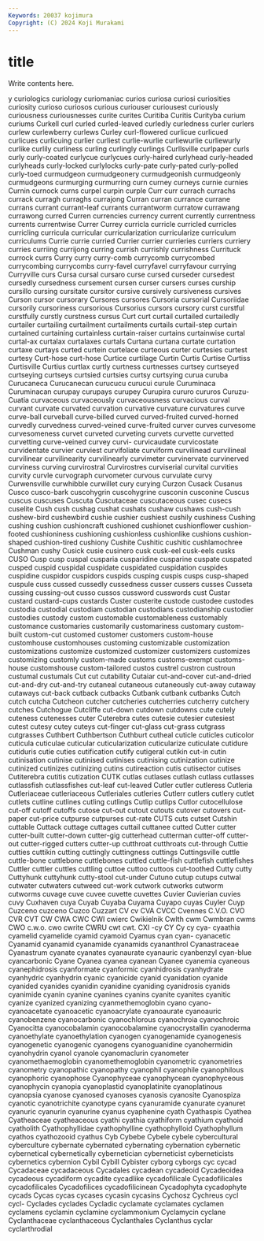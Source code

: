 ```yaml
---
Keywords: 20037 kojimura
Copyright: (C) 2024 Koji Murakami
---
```


# title

Write contents here.



y
curiologics curiology curiomaniac curios curiosa curiosi curiosities curiosity curioso curiosos
curious curiouser curiousest curiously curiousness curiousnesses curite curites Curitiba Curitis
Curityba curium curiums Curkell curl curled curled-leaved curledly curledness curler
curlers curlew curlewberry curlews Curley curl-flowered curlicue curlicued curlicues curlicuing
curlier curliest curlie-wurlie curliewurlie curliewurly curlike curlily curliness curling curlingly
curlings Curllsville curlpaper curls curly curly-coated curlycue curlycues curly-haired curlyhead
curly-headed curlyheads curly-locked curlylocks curly-pate curly-pated curly-polled curly-toed curmudgeon curmudgeonery
curmudgeonish curmudgeonly curmudgeons curmurging curmurring curn curney curneys curnie curnies
Curnin curnock curns curpel curpin curple Curr curr currach currachs
currack curragh curraghs currajong Curran curran currance currane currans currant
currant-leaf currants currantworm curratow currawang currawong curred Curren currencies currency
current currently currentness currents currentwise Currer Currey curricla curricle curricled
curricles curricling curricula curricular curricularization curricularize curriculum curriculums Currie currie
curried Currier currier currieries curriers curriery curries curriing currijong curring
currish currishly currishness Currituck currock currs Curry curry curry-comb currycomb
currycombed currycombing currycombs curry-favel curryfavel curryfavour currying Curryville curs Cursa
cursal cursaro curse cursed curseder cursedest cursedly cursedness cursement cursen
curser cursers curses curship cursillo cursing cursitate cursitor cursive cursively
cursiveness cursives Curson cursor cursorary Cursores cursores Cursoria cursorial Cursoriidae
cursorily cursoriness cursorious Cursorius cursors cursory curst curstful curstfully curstly
curstness cursus Curt curt curtail curtailed curtailedly curtailer curtailing curtailment
curtailments curtails curtail-step curtain curtained curtaining curtainless curtain-raiser curtains curtainwise
curtal curtal-ax curtalax curtalaxes curtals Curtana curtana curtate curtation curtaxe
curtays curted curtein curtelace curteous curter curtesies curtest curtesy Curt-hose
curt-hose Curtice curtilage Curtin Curtis Curtise Curtiss Curtisville Curtius curtlax
curtly curtness curtnesses curtsey curtseyed curtseying curtseys curtsied curtsies curtsy
curtsying curua curuba Curucaneca Curucanecan curucucu curucui curule Curuminaca Curuminacan
curupay curupays curupey Curupira cururo cururos Curuzu-Cuatia curvaceous curvaceously curvaceousness
curvacious curval curvant curvate curvated curvation curvative curvature curvatures curve
curve-ball curveball curve-billed curved curved-fruited curved-horned curvedly curvedness curved-veined curve-fruited
curver curves curvesome curvesomeness curvet curveted curveting curvets curvette curvetted
curvetting curve-veined curvey curvi- curvicaudate curvicostate curvidentate curvier curviest curvifoliate
curviform curvilinead curvilineal curvilinear curvilinearity curvilinearly curvimeter curvinervate curvinerved curviness
curving curvirostral Curvirostres curviserial curvital curvities curvity curvle curvograph curvometer
curvous curvulate curvy Curwensville curwhibble curwillet cury curying Curzon Cusack
Cusanus Cusco cusco-bark cuscohygrin cuscohygrine cusconin cusconine Cuscus cuscus cuscuses
Cuscuta Cuscutaceae cuscutaceous cusec cusecs cuselite Cush cush cushag cushat
cushats cushaw cushaws cush-cush cushew-bird cushewbird cushie cushier cushiest cushily
cushiness Cushing cushing cushion cushioncraft cushioned cushionet cushionflower cushion-footed cushioniness
cushioning cushionless cushionlike cushions cushion-shaped cushion-tired cushiony Cushite Cushitic cushitic
cushlamochree Cushman cushy Cusick cusie cusinero cusk cusk-eel cusk-eels cusks
CUSO Cusp cusp cuspal cusparia cusparidine cusparine cuspate cuspated cusped
cuspid cuspidal cuspidate cuspidated cuspidation cuspides cuspidine cuspidor cuspidors cuspids
cusping cuspis cusps cusp-shaped cuspule cuss cussed cussedly cussedness cusser
cussers cusses Cusseta cussing cussing-out cusso cussos cussword cusswords cust
Custar custard custard-cups custards Custer custerite custode custodee custodes custodia
custodial custodiam custodian custodians custodianship custodier custodies custody custom customable
customableness customably customance customaries customarily customariness customary custom-built custom-cut customed
customer customers custom-house customhouse customhouses customing customizable customization customizations customize
customized customizer customizers customizes customizing customly custom-made customs customs-exempt customs-house
customshouse custom-tailored custos custrel custron custroun custumal custumals Cut cut
cutability Cutaiar cut-and-cover cut-and-dried cut-and-dry cut-and-try cutaneal cutaneous cutaneously cut-away
cutaway cutaways cut-back cutback cutbacks Cutbank cutbank cutbanks Cutch cutch
cutcha Cutcheon cutcher cutcheries cutcherries cutcherry cutchery cutches Cutchogue Cutcliffe
cut-down cutdown cutdowns cute cutely cuteness cutenesses cuter Cuterebra cutes
cutesie cutesier cutesiest cutest cutesy cutey cuteys cut-finger cut-glass cut-grass
cutgrass cutgrasses Cuthbert Cuthbertson Cuthburt cutheal cuticle cuticles cuticolor cuticula
cuticulae cuticular cuticularization cuticularize cuticulate cutidure cutiduris cutie cuties cutification
cutify cutigeral cutikin cut-in cutin cutinisation cutinise cutinised cutinises cutinising
cutinization cutinize cutinized cutinizes cutinizing cutins cutireaction cutis cutisector cutises
Cutiterebra cutitis cutization CUTK cutlas cutlases cutlash cutlass cutlasses cutlassfish
cutlassfishes cut-leaf cut-leaved Cutler cutler cutleress Cutleria Cutleriaceae cutleriaceous Cutleriales
cutleries Cutlerr cutlers cutlery cutlet cutlets cutline cutlines cutling cutlings
Cutlip cutlips Cutlor cutocellulose cut-off cutoff cutoffs cutose cut-out cutout
cutouts cutover cutovers cut-paper cut-price cutpurse cutpurses cut-rate CUTS cuts
cutset Cutshin cuttable Cuttack cuttage cuttages cuttail cuttanee cutted Cutter
cutter cutter-built cutter-down cutter-gig cutterhead cutterman cutter-off cutter-out cutter-rigged cutters
cutter-up cutthroat cutthroats cut-through Cuttie cutties cuttikin cutting cuttingly cuttingness
cuttings Cuttingsville cuttle cuttle-bone cuttlebone cuttlebones cuttled cuttle-fish cuttlefish cuttlefishes
Cuttler cuttler cuttles cuttling cuttoe cuttoo cuttoos cut-toothed Cutty cutty
Cuttyhunk cuttyhunk cutty-stool cut-under Cutuno cutup cutups cutwal cutwater cutwaters
cutweed cut-work cutwork cutworks cutworm cutworms cuvage cuve cuvee cuvette
cuvettes Cuvier Cuvierian cuvies cuvy Cuxhaven cuya Cuyab Cuyaba Cuyama
Cuyapo cuyas Cuyler Cuyp Cuzceno cuzceno Cuzco Cuzzart CV cv
CVA CVCC Cvennes C.V.O. CVO CVR CVT CW CWA CWC
CWI cwierc Cwikielnik Cwlth cwm Cwmbran cwms CWO c.w.o. cwo
cwrite CWRU cwt cwt. CXI -cy CY Cy cy cya-
cyaathia cyamelid cyamelide cyamid cyamoid Cyamus cyan cyan- cyanacetic Cyanamid
cyanamid cyanamide cyanamids cyananthrol Cyanastraceae Cyanastrum cyanate cyanates cyanaurate cyanauric
cyanbenzyl cyan-blue cyancarbonic Cyane Cyanea cyanea cyanean Cyanee cyanemia cyaneous
cyanephidrosis cyanformate cyanformic cyanhidrosis cyanhydrate cyanhydric cyanhydrin cyanic cyanicide cyanid
cyanidation cyanide cyanided cyanides cyanidin cyanidine cyaniding cyanidrosis cyanids cyanimide
cyanin cyanine cyanines cyanins cyanite cyanites cyanitic cyanize cyanized cyanizing
cyanmethemoglobin cyano cyano- cyanoacetate cyanoacetic cyanoacrylate cyanoaurate cyanoauric cyanobenzene cyanocarbonic
cyanochlorous cyanochroia cyanochroic Cyanocitta cyanocobalamin cyanocobalamine cyanocrystallin cyanoderma cyanoethylate cyanoethylation
cyanogen cyanogenamide cyanogenesis cyanogenetic cyanogenic cyanogens cyanoguanidine cyanohermidin cyanohydrin cyanol
cyanole cyanomaclurin cyanometer cyanomethaemoglobin cyanomethemoglobin cyanometric cyanometries cyanometry cyanopathic cyanopathy
cyanophil cyanophile cyanophilous cyanophoric cyanophose Cyanophyceae cyanophycean cyanophyceous cyanophycin cyanopia
cyanoplastid cyanoplatinite cyanoplatinous cyanopsia cyanose cyanosed cyanoses cyanosis cyanosite Cyanospiza
cyanotic cyanotrichite cyanotype cyans cyanuramide cyanurate cyanuret cyanuric cyanurin cyanurine
cyanus cyaphenine cyath Cyathaspis Cyathea Cyatheaceae cyatheaceous cyathi cyathia cyathiform
cyathium cyathoid cyatholith Cyathophyllidae cyathophylline cyathophylloid Cyathophyllum cyathos cyathozooid cyathus
Cyb Cybebe Cybele cybele cybercultural cyberculture cybernate cybernated cybernating cybernation
cybernetic cybernetical cybernetically cybernetician cyberneticist cyberneticists cybernetics cybernion Cybil Cybill
Cybister cyborg cyborgs cyc cycad Cycadaceae cycadaceous Cycadales cycadean cycadeoid
Cycadeoidea cycadeous cycadiform cycadite cycadlike cycadofilicale Cycadofilicales cycadofilicales Cycadofilices cycadofilicinean
Cycadophyta cycadophyte cycads Cycas cycas cycases cycasin cycasins Cychosz Cychreus
cycl cycl- Cyclades cyclades Cycladic cyclamate cyclamates cyclamen cyclamens cyclamin
cyclamine cyclammonium Cyclamycin cyclane Cyclanthaceae cyclanthaceous Cyclanthales Cyclanthus cyclar cyclarthrodial
